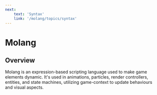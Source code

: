 ```yaml
---
next: 
    text: 'Syntax'
    link: '/molang/topics/syntax'
---
```


# Molang
## Overview
Molang is an expression-based scripting language used to make game elements dynamic. It's used in animations, particles, render controllers, entities, and state machines, utilizing game-context to update behaviours and visual aspects.
